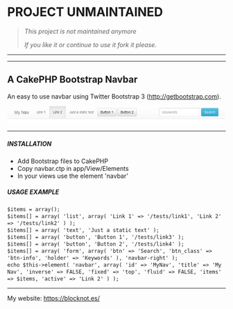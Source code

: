 # PROJECT UNMAINTAINED

> *This project is not maintained anymore*
>
> *If you like it or continue to use it fork it please.*

* * *
* * *

A CakePHP Bootstrap Navbar
--------------------------
An easy to use navbar using Twitter Bootstrap 3 (<http://getbootstrap.com>).

![Screenshot](image1.png)

* * *

##### INSTALLATION

- Add Bootstrap files to CakePHP 
- Copy navbar.ctp in app/View/Elements
- In your views use the element 'navbar'

##### USAGE EXAMPLE

	$items = array();
	$items[] = array( 'list', array( 'Link 1' => '/tests/link1', 'Link 2' => '/tests/link2' ) );
	$items[] = array( 'text', 'Just a static text' );
	$items[] = array( 'button', 'Button 1', '/tests/link3' );
	$items[] = array( 'button', 'Button 2', '/tests/link4' );
	$items[] = array( 'form', array( 'btn' => 'Search', 'btn_class' => 'btn-info', 'holder' => 'Keywords' ), 'navbar-right' );
	echo $this->element( 'navbar', array( 'id' => 'MyNav', 'title' => 'My Nav', 'inverse' => FALSE, 'fixed' => 'top', 'fluid' => FALSE, 'items' => $items, 'active' => 'Link 2' ) );

* * *

My website: <https://blocknot.es/>
